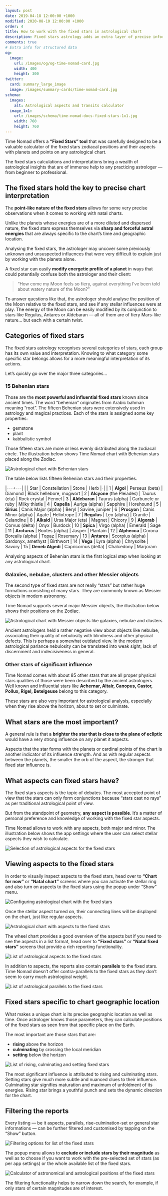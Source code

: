 ```yaml
---
layout: post
date: 2019-04-18 12:00:00 +1000
modified: 2020-08-10 12:00:00 +1000
order: 4
title: How to work with the fixed stars in astrological chart
description: Fixed stars astrology adds an extra layer of precise information to your natal chart or any other astrological chart for specific time and place. Learn how to work with the fixed stars using Time Nomad — enrich your chart interpretations with very specific knowledge of stellar influences.
comments: true
# Extra info for structured data
og:
  image:
    url: /images/og/og-time-nomad-card.jpg
    width: 400
    height: 300
twitter:
  card: summary_large_image
  image: /images/summary-cards/time-nomad-card.jpg
schema:
  images:
    alt: Astrological aspects and transits calculator
  image_1x1:
    url: /images/schema/time-nomad-docs-fixed-stars-1x1.jpg
    width: 760
    height: 760
---
```


Time Nomad offers a **“Fixed Stars” tool** that was carefully designed to be a valuable calculator of the fixed stars zodiacal positions and their aspects with planets and points on any astrological chart.

The fixed stars calculations and interpretations bring a wealth of astrological insights that are of immense help to any practicing astrologer — from beginner to professional.

## The fixed stars hold the key to precise chart interpretation

The **point-like nature of the fixed stars** allows for some very precise observations when it comes to working with natal charts.

Unlike the planets whose energies are of a more diluted and dispersed nature, the fixed stars express themselves via **sharp and forceful astral energies** that are always specific to the chart’s time and geographic location. 

Analysing the fixed stars, the astrologer may uncover some previously unknown and unsuspected influences that were very difficult to explain just by working with the planets alone.

A fixed star can easily **modify energetic profile of a planet** in ways that could potentially confuse both the astrologer and their client: 

> “How come my Moon feels so fiery, against everything I’ve been told about watery nature of the Moon?”

To answer questions like that, the astrologer should analyse the position of the Moon relative to the fixed stars, and see if any stellar influences were at play. The energy of the Moon can be easily modified by its conjunction to stars like Regulus, Antares or Aldebaran — all of them are of fiery Mars-like nature… but each with a certain twist.

## Categories of fixed stars

The fixed stars astrology recognises several categories of stars, each group has its own value and interpretation. Knowing to what category some specific star belongs allows for a more meaningful interpretation of its actions.

Let’s quickly go over the major three categories… 

### 15 Behenian stars

Those are the **most powerful and influential fixed stars** known since ancient times. The word “behenian” originates from  Arabic bahman meaning “root”. The fifteen Behenian stars were extensively used in astrology and magical practices. Each of the stars is assigned some key properties: 

* gemstone
* plant
* kabbalistic symbol

Those fifteen stars are more or less evenly distributed along the zodiacal circle. The illustration below shows Time Nomad chart with Behenian stars placed along the Zodiac.

<img loading="lazy" src="/images/docs/fixed-stars-chart-with-behenian-stars.jpg" srcset="/images/docs/fixed-stars-chart-with-behenian-stars.jpg 1x, /images/docs/fixed-stars-chart-with-behenian-stars@2x.jpg 2x" alt="Astrological chart with Behenian stars">

The table below lists fifteen Behenian stars and their properties.

|---+---|
| | Star | Constellation | Stone | Herb
|-|
| 1 | **Algol** | Perseus (beta) | Diamond | Black hellebore, mugwort
| 2 | **Alcyone** (the Pleiades) | Taurus (eta) | Rock crystal | Fennel
| 3 | **Aldebaran** | Taurus (alpha) | Carbuncle or ruby | Milky thistle
| 4 | **Capella** | Auriga (alpha) | Sapphire | Horehound
| 5 | **Sirius** | Canis Major (alpha) | Beryl | Savine, juniper
| 6 | **Procyon** | Canis Minor (alpha) | Agate | Heliotrope
| 7 | **Regulus** | Leo (alpha) | Granite | Celandine
| 8 | **Alkaid** | Ursa Major (eta) | Magnet | Chicory
| 9 | **Algorab** | Corvus (delta) | Onyx | Burdock
| 10 | **Spica** | Virgo (alpha) | Emerald | Sage
| 11 | **Arcturus** | Bootes (alpha) | Jasper | Plantain
| 12 | **Alphecca** | Corona Borealis (alpha) | Topaz | Rosemary
| 13 | **Antares** | Scorpius (alpha) | Sardonyx, amethyst | Birthwort
| 14 | **Vega** | Lyra (alpha) | Chrysolite | Savory
| 15 | **Deneb Algedi** | Capricornus (delta) | Chalcedony | Marjoram

Analysing aspects of Behenian stars is the first logical step when looking at any astrological chart.

### Galaxies, nebulae, clusters and other Messier objects

The second type of fixed stars are not really “stars” but rather huge formations consisting of many stars. They are commonly known as Messier objects in modern astronomy.

Time Nomad supports several major Messier objects, the illustration below shows their positions on the Zodiac.

<img loading="lazy" src="/images/docs/fixed-stars-chart-with-messier-objects.jpg" srcset="/images/docs/fixed-stars-chart-with-messier-objects.jpg 1x, /images/docs/fixed-stars-chart-with-messier-objects@2x.jpg 2x" alt="Astrological chart with Messier objects like galaxies, nebulae and clusters">

Ancient astrologers held a rather negative view about objects like nebulae, associating their quality of nebulosity with blindness and other physical defects. This is perhaps a somewhat outdated view. In the modern astrological parlance nebulosity can be translated into weak sight, lack of discernment and indecisiveness in general.

### Other stars of significant influence

Time Nomad comes with about 85 other stars that are all proper physical stars qualities of those were been described by the ancient astrologers. Well known and influential stars like **Achernar, Altair, Canopus, Castor, Pollux, Rigel, Betelgeuse** belong to this category.

These stars are also very important for astrological analysis, especially when they  rise above the horizon, about to set or culminate.

## What stars are the most important?

A general rule is that a **brighter the star that is close to the plane of ecliptic** would have a very strong influence on any planet it aspects.

Aspects that the star forms with the planets or cardinal points of the chart is another indicator of its influence strength. And as with regular aspects between the planets, the smaller the orb of the aspect, the stronger that fixed star influence is.

## What aspects can fixed stars have?

The fixed stars aspects is the topic of debates. The most accepted point of view that the stars can only form conjunctions because “stars cast no rays” as per traditional astrological point of view.

But from the standpoint of geometry, **any aspect is possible**. It’s a matter of personal preference and knowledge of working with the fixed star aspects.

Time Nomad allows to work with any aspects, both major and minor. The illustration below shows the app settings where the user can select stellar aspects they wish to calculate.

<img loading="lazy" src="/images/docs/fixed-stars-settings-of-aspects.jpg" srcset="/images/docs/fixed-stars-settings-of-aspects.jpg 1x, /images/docs/fixed-stars-settings-of-aspects@2x.jpg 2x" alt="Selection of astrological aspects for the fixed stars">

## Viewing aspects to the fixed stars

In order to visually inspect aspects to the fixed stars, head over to **“Chart for now”** or **“Natal chart”** screens where you can activate the stellar ring and also turn on aspects to the fixed stars using the popup under “Show” menu.

<img loading="lazy" src="/images/docs/fixed-stars-chart-view-options.jpg" srcset="/images/docs/fixed-stars-chart-view-options.jpg 1x, /images/docs/fixed-stars-chart-view-options@2x.jpg 2x" alt="Configuring astrological chart with the fixed stars">

Once the stellar aspect turned on, their connecting lines will be displayed on the chart, just like regular aspects.

<img loading="lazy" src="/images/docs/fixed-stars-chart-with-aspects.jpg" srcset="/images/docs/fixed-stars-chart-with-aspects.jpg 1x, /images/docs/fixed-stars-chart-with-aspects@2x.jpg 2x" alt="Astrological chart with aspects to the fixed stars">

The wheel chart provides a good overview of the aspects but if you need to see the aspects in a list format, head over to **“Fixed stars”** or **“Natal fixed stars”** screens that provide a rich reporting functionality.

<img loading="lazy" src="/images/docs/fixed-stars-list-of-aspects.jpg" srcset="/images/docs/fixed-stars-list-of-aspects.jpg 1x, /images/docs/fixed-stars-list-of-aspects@2x.jpg 2x" alt="List of astrological aspects to the fixed stars">

In addition to aspects, the reports also contain **parallels** to the fixed stars. Time Nomad doesn’t offer contra-parallels to the fixed stars as they don’t seem to carry much astrological weight.

<img loading="lazy" src="/images/docs/fixed-stars-list-of-parallels.jpg" srcset="/images/docs/fixed-stars-list-of-parallels.jpg 1x, /images/docs/fixed-stars-list-of-parallels@2x.jpg 2x" alt="List of astrological parallels to the fixed stars">

## Fixed stars specific to chart geographic location

What makes a unique chart is its precise geographic location as well as time. Once astrologer knows those parameters, they can calculate positions of the fixed stars as seen from that specific place on the Earth.

The most important are those stars that are:

* **rising** above the horizon
* **culminating** by crossing the local meridian
* **setting** below the horizon

<img loading="lazy" src="/images/docs/fixed-stars-list-rising-culminating-setting.jpg" srcset="/images/docs/fixed-stars-list-rising-culminating-setting.jpg 1x, /images/docs/fixed-stars-list-rising-culminating-setting@2x.jpg 2x" alt="List of rising, culminating and setting fixed stars">

The most significant influence is attributed to rising and culminating stars. Setting stars give much more subtle and nuanced clues to their influence. Culminating star  signifies maturation and maximum of unfoldment of its energies. Rising star brings a youthful punch and sets the dynamic direction for the chart.

## Filtering the reports

Every listing — be it aspects, parallels, rise-culmination-set or general star informations — can be further filtered and customised by tapping on the “Show” button.

<img loading="lazy" src="/images/docs/fixed-stars-list-filter.jpg" srcset="/images/docs/fixed-stars-list-filter.jpg 1x, /images/docs/fixed-stars-list-filter@2x.jpg 2x" alt="Filtering options for list of the fixed stars">

The popup menu allows to **exclude or include stars by their magnitude** as well as to choose if you want to work with the pre-selected set of stars (as per app settings) or the whole available list of the fixed stars.

<img loading="lazy" src="/images/docs/fixed-stars-calculator-for-date.jpg" srcset="/images/docs/fixed-stars-calculator-for-date.jpg 1x, /images/docs/fixed-stars-calculator-for-date@2x.jpg 2x" alt="Calculator of astronomical and astrological positions of the fixed stars">

The filtering functionality helps to narrow down the search, for example, if only stars of certain magnitudes are of interest.